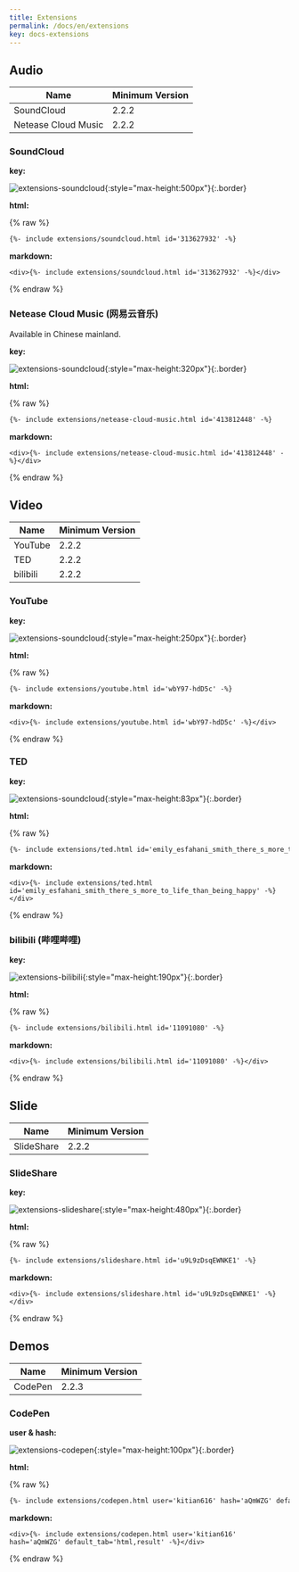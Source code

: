 ```yaml
---
title: Extensions
permalink: /docs/en/extensions
key: docs-extensions
---
```


## Audio

| Name        | Minimum Version |
| ---         | ---   |
| SoundCloud  | 2.2.2 |
| Netease Cloud Music | 2.2.2 |

### SoundCloud

**key:**

![extensions-soundcloud](https://raw.githubusercontent.com/kitian616/jekyll-TeXt-theme/master/docs/assets/images/extensions-soundclound.jpg){:style="max-height:500px"}{:.border}

**html:**

{% raw %}
```html
{%- include extensions/soundcloud.html id='313627932' -%}
```

**markdown:**

```
<div>{%- include extensions/soundcloud.html id='313627932' -%}</div>
```
{% endraw %}

### Netease Cloud Music (网易云音乐)

Available in Chinese mainland.

**key:**

![extensions-soundcloud](https://raw.githubusercontent.com/kitian616/jekyll-TeXt-theme/master/docs/assets/images/extensions-netease-cloud-music.jpg){:style="max-height:320px"}{:.border}

**html:**

{% raw %}
```html
{%- include extensions/netease-cloud-music.html id='413812448' -%}
```

**markdown:**

```
<div>{%- include extensions/netease-cloud-music.html id='413812448' -%}</div>
```
{% endraw %}

## Video

| Name        | Minimum Version |
| ---         | ---   |
| YouTube     | 2.2.2 |
| TED         | 2.2.2 |
| bilibili    | 2.2.2 |

### YouTube

**key:**

![extensions-soundcloud](https://raw.githubusercontent.com/kitian616/jekyll-TeXt-theme/master/docs/assets/images/extensions-youtube.jpg){:style="max-height:250px"}{:.border}

**html:**

{% raw %}
```html
{%- include extensions/youtube.html id='wbY97-hdD5c' -%}
```

**markdown:**

```
<div>{%- include extensions/youtube.html id='wbY97-hdD5c' -%}</div>
```
{% endraw %}

### TED

**key:**

![extensions-soundcloud](https://raw.githubusercontent.com/kitian616/jekyll-TeXt-theme/master/docs/assets/images/extensions-ted.jpg){:style="max-height:83px"}{:.border}

**html:**

{% raw %}
```html
{%- include extensions/ted.html id='emily_esfahani_smith_there_s_more_to_life_than_being_happy' -%}
```

**markdown:**

```
<div>{%- include extensions/ted.html id='emily_esfahani_smith_there_s_more_to_life_than_being_happy' -%}</div>
```
{% endraw %}

### bilibili (哔哩哔哩)

**key:**

![extensions-bilibili](https://raw.githubusercontent.com/kitian616/jekyll-TeXt-theme/master/docs/assets/images/extensions-bilibili.jpg){:style="max-height:190px"}{:.border}

**html:**

{% raw %}
```html
{%- include extensions/bilibili.html id='11091080' -%}
```

**markdown:**

```
<div>{%- include extensions/bilibili.html id='11091080' -%}</div>
```
{% endraw %}

## Slide

| Name        | Minimum Version |
| ---         | ---   |
| SlideShare  | 2.2.2 |

### SlideShare

**key:**

![extensions-slideshare](https://raw.githubusercontent.com/kitian616/jekyll-TeXt-theme/master/docs/assets/images/extensions-slideshare.jpg){:style="max-height:480px"}{:.border}

**html:**

{% raw %}
```html
{%- include extensions/slideshare.html id='u9L9zDsqEWNKE1' -%}
```

**markdown:**

```
<div>{%- include extensions/slideshare.html id='u9L9zDsqEWNKE1' -%}</div>
```
{% endraw %}

## Demos

| Name        | Minimum Version |
| ---         | ---   |
| CodePen     | 2.2.3 |

### CodePen

**user & hash:**

![extensions-codepen](https://raw.githubusercontent.com/kitian616/jekyll-TeXt-theme/master/docs/assets/images/extensions-codepen.jpg){:style="max-height:100px"}{:.border}

**html:**

{% raw %}
```html
{%- include extensions/codepen.html user='kitian616' hash='aQmWZG' default_tab='html,result' -%}
```

**markdown:**

```
<div>{%- include extensions/codepen.html user='kitian616' hash='aQmWZG' default_tab='html,result' -%}</div>
```
{% endraw %}
